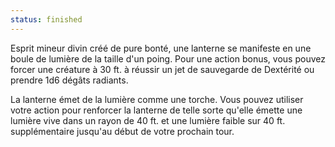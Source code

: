 ```yaml
---
status: finished
---
```

Esprit mineur divin créé de pure bonté, une lanterne se manifeste en une boule de lumière de la taille d'un poing. Pour une action bonus, vous pouvez forcer une créature à 30 ft. à réussir un jet de sauvegarde de Dextérité ou prendre 1d6 dégâts radiants.

La lanterne émet de la lumière comme une torche. Vous pouvez utiliser votre action pour renforcer la lanterne de telle sorte qu'elle émette une lumière vive dans un rayon de 40 ft. et une lumière faible sur 40 ft. supplémentaire jusqu'au début de votre prochain tour.
